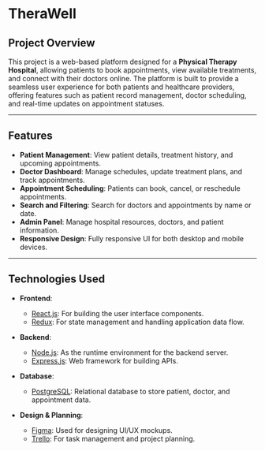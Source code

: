 # TheraWell

## Project Overview

This project is a web-based platform designed for a **Physical Therapy Hospital**, allowing patients to book appointments, view available treatments, and connect with their doctors online. The platform is built to provide a seamless user experience for both patients and healthcare providers, offering features such as patient record management, doctor scheduling, and real-time updates on appointment statuses.

---

## Features

- **Patient Management**: View patient details, treatment history, and upcoming appointments.
- **Doctor Dashboard**: Manage schedules, update treatment plans, and track appointments.
- **Appointment Scheduling**: Patients can book, cancel, or reschedule appointments.
- **Search and Filtering**: Search for doctors and appointments by name or date.
- **Admin Panel**: Manage hospital resources, doctors, and patient information.
- **Responsive Design**: Fully responsive UI for both desktop and mobile devices.

---

## Technologies Used

- **Frontend**: 
  - [React.js](https://reactjs.org/): For building the user interface components.
  - [Redux](https://redux.js.org/): For state management and handling application data flow.
  
- **Backend**:
  - [Node.js](https://nodejs.org/): As the runtime environment for the backend server.
  - [Express.js](https://expressjs.com/): Web framework for building APIs.
  
- **Database**:
  - [PostgreSQL](https://www.postgresql.org/): Relational database to store patient, doctor, and appointment data.
  
- **Design & Planning**:
  - [Figma](https://www.figma.com/design/gaziLpoHBXx6osbLtGgt5T/Hospital-Management-System?node-id=0-1&node-type=canvas&t=6SS2vNPPftoWt3H8-0): Used for designing UI/UX mockups.
  - [Trello](https://trello.com/b/5BcFS7p3/hospital-project): For task management and project planning.
